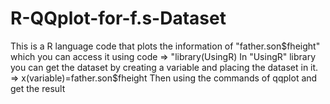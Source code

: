 # R-QQplot-for-f.s-Dataset
This is a R language code that plots the information of "father.son$fheight" which you can access it using code => "library(UsingR) 
In "UsingR" library you can get the dataset by creating a variable and placing the dataset in it. => x(variable)=father.son$fheight
Then using the commands of qqplot and get the result
